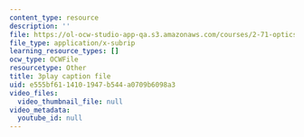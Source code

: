 ```yaml
---
content_type: resource
description: ''
file: https://ol-ocw-studio-app-qa.s3.amazonaws.com/courses/2-71-optics-spring-2009/e555bf6114101947b544a0709b6098a3_Xke7rX3QO-k.srt
file_type: application/x-subrip
learning_resource_types: []
ocw_type: OCWFile
resourcetype: Other
title: 3play caption file
uid: e555bf61-1410-1947-b544-a0709b6098a3
video_files:
  video_thumbnail_file: null
video_metadata:
  youtube_id: null
---
```

